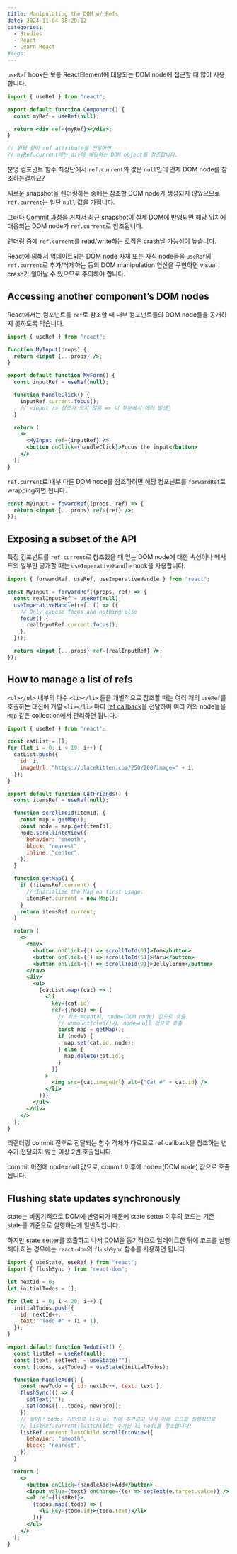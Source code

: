 ```yaml
---
title: Manipulating the DOM w/ Refs
date: 2024-11-04 08:20:12
categories:
  - Studies
  - React
  - Learn React
#tags:
---
```

`useRef` hook은 보통 ReactElement에 대응되는 DOM node에 접근할 때 많이 사용합니다.

```jsx
import { useRef } from "react";

export default function Component() {
  const myRef = useRef(null);

  return <div ref={myRef}></div>;
}

// 위와 같이 ref attribute을 전달하면
// myRef.current에는 div에 해당하는 DOM object를 참조합니다.
```

분명 컴포넌트 함수 최상단에서 `ref.current`의 값은 `null`인데 언제 DOM node를 참조하는걸까요?

새로운 snapshot을 렌더링하는 중에는 참조할 DOM node가 생성되지 않았으므로 `ref.current`는 일단 `null` 값을 가집니다.

그러다 [Commit 과정](./render_and_commit.md#committing)을 거쳐서 최근 snapshot이 실제 DOM에 반영되면 해당 위치에 대응되는 DOM node가 `ref.current`로 참조됩니다.

렌더링 중에 `ref.current`를 read/write하는 로직은 crash날 가능성이 높습니다.

React에 의해서 업데이트되는 DOM node 자체 또는 자식 node들을 `useRef`의 `ref.current`로 추가/삭제하는 등의 DOM manipulation 연산을 구현하면 visual crash가 일어날 수 있으므로 주의해야 합니다.

## Accessing another component’s DOM nodes

React에서는 컴포넌트를 `ref`로 참조할 때 내부 컴포넌트들의 DOM node들을 공개하지 못하도록 막습니다.

```jsx
import { useRef } from "react";

function MyInput(props) {
  return <input {...props} />;
}

export default function MyForm() {
  const inputRef = useRef(null);

  function handleClick() {
    inputRef.current.focus();
    // <input /> 참조가 되지 않음 => 이 부분에서 에러 발생🚨
  }

  return (
    <>
      <MyInput ref={inputRef} />
      <button onClick={handleClick}>Focus the input</button>
    </>
  );
}
```

`ref.current`로 내부 다른 DOM node를 참조하려면 해당 컴포넌트를 `forwardRef`로 wrapping하면 됩니다.

```jsx
const MyInput = fowardRef((props, ref) => {
  return <input {...props} ref={ref} />;
});
```

## Exposing a subset of the API

특정 컴포넌트를 `ref.current`로 참조했을 때 얻는 DOM node에 대한 속성이나 메서드의 일부만 공개할 때는 `useImperativeHandle` hook을 사용합니다.

```jsx
import { forwardRef, useRef, useImperativeHandle } from "react";

const MyInput = forwardRef((props, ref) => {
  const realInputRef = useRef(null);
  useImperativeHandle(ref, () => ({
    // Only expose focus and nothing else
    focus() {
      realInputRef.current.focus();
    },
  }));

  return <input {...props} ref={realInputRef} />;
});
```

## How to manage a list of refs

`<ul></ul>` 내부의 다수 `<li></li>` 들을 개별적으로 참조할 때는 여러 개의 `useRef`를 호출하는 대신에 개별 `<li></li>` 마다 [ref callback](https://react.dev/reference/react-dom/components/common#ref-callback)을 전달하여 여러 개의 node들을 `Map` 같은 collection에서 관리하면 됩니다.

```jsx
import { useRef } from "react";

const catList = [];
for (let i = 0; i < 10; i++) {
  catList.push({
    id: i,
    imageUrl: "https://placekitten.com/250/200?image=" + i,
  });
}

export default function CatFriends() {
  const itemsRef = useRef(null);

  function scrollToId(itemId) {
    const map = getMap();
    const node = map.get(itemId);
    node.scrollIntoView({
      behavior: "smooth",
      block: "nearest",
      inline: "center",
    });
  }

  function getMap() {
    if (!itemsRef.current) {
      // Initialize the Map on first usage.
      itemsRef.current = new Map();
    }
    return itemsRef.current;
  }

  return (
    <>
      <nav>
        <button onClick={() => scrollToId(0)}>Tom</button>
        <button onClick={() => scrollToId(5)}>Maru</button>
        <button onClick={() => scrollToId(9)}>Jellylorum</button>
      </nav>
      <div>
        <ul>
          {catList.map((cat) => (
            <li
              key={cat.id}
              ref={(node) => {
                // 최초 mount시, node=(DOM node) 값으로 호출
                // unmount(clear)시, node=null 값으로 호출
                const map = getMap();
                if (node) {
                  map.set(cat.id, node);
                } else {
                  map.delete(cat.id);
                }
              }}
            >
              <img src={cat.imageUrl} alt={"Cat #" + cat.id} />
            </li>
          ))}
        </ul>
      </div>
    </>
  );
}
```

리렌더링 commit 전후로 전달되는 함수 객체가 다르므로 ref callback을 참조하는 변수가 전달되지 않는 이상 2번 호출됩니다.

commit 이전에 node=null 값으로, commit 이후에 node=(DOM node) 값으로 호출됩니다.

## Flushing state updates synchronously

state는 비동기적으로 DOM에 반영되기 때문에 state setter 이후의 코드는 기존 state를 기준으로 실행하는게 일반적입니다.

하지만 state setter를 호출하고 나서 DOM을 동기적으로 업데이트한 뒤에 코드를 실행해야 하는 경우에는 `react-dom`의 `flushSync` 함수를 사용하면 됩니다.

```jsx
import { useState, useRef } from "react";
import { flushSync } from "react-dom";

let nextId = 0;
let initialTodos = [];

for (let i = 0; i < 20; i++) {
  initialTodos.push({
    id: nextId++,
    text: "Todo #" + (i + 1),
  });
}

export default function TodoList() {
  const listRef = useRef(null);
  const [text, setText] = useState("");
  const [todos, setTodos] = useState(initialTodos);

  function handleAdd() {
    const newTodo = { id: nextId++, text: text };
    flushSync(() => {
      setText("");
      setTodos([...todos, newTodo]);
    });
    // 늘어난 todos 기반으로 li가 ul 안에 추가되고 나서 아래 코드를 실행하므로
    // listRef.current.lastChild는 추가된 li node를 참조합니다!
    listRef.current.lastChild.scrollIntoView({
      behavior: "smooth",
      block: "nearest",
    });
  }

  return (
    <>
      <button onClick={handleAdd}>Add</button>
      <input value={text} onChange={(e) => setText(e.target.value)} />
      <ul ref={listRef}>
        {todos.map((todo) => (
          <li key={todo.id}>{todo.text}</li>
        ))}
      </ul>
    </>
  );
}
```
